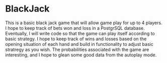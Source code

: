 # BlackJack
This is a basic black jack game that will allow game play for up to 4 players.
I hope to keep track of bets won and loss in a PostgrSQL database.
Eventually, I will write code so that the game can play itself according to basic strategy.
I hope to keep track of wins and losses based on the opening situation of each hand and build in functionality to adjust basic stratregy as you wish.
The probabilities associated with the game are interesting, and I hope to glean some good data from the autoplay mode.
